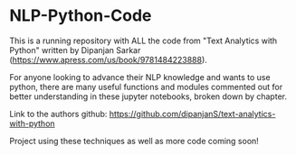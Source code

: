 # NLP-Python-Code
This is a running repository with ALL the code from "Text Analytics with Python" written by Dipanjan Sarkar (https://www.apress.com/us/book/9781484223888).

For anyone looking to advance their NLP knowledge and wants to use python, there are many useful functions and modules commented out for better understanding in these jupyter notebooks, broken down by chapter.

Link to the authors github: https://github.com/dipanjanS/text-analytics-with-python

Project using these techniques as well as more code coming soon!
